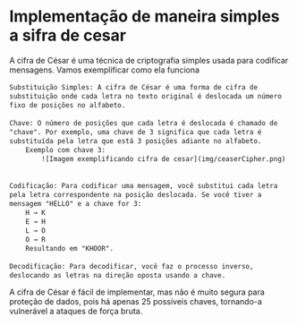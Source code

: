 # **Implementação de maneira simples a sifra de cesar**

A cifra de César é uma técnica de criptografia simples usada para codificar mensagens. Vamos exemplificar como ela funciona

    Substituição Simples: A cifra de César é uma forma de cifra de substituição onde cada letra no texto original é deslocada um número fixo de posições no alfabeto.

    Chave: O número de posições que cada letra é deslocada é chamado de "chave". Por exemplo, uma chave de 3 significa que cada letra é substituída pela letra que está 3 posições adiante no alfabeto.
        Exemplo com chave 3:
            ![Imagem exemplificando cifra de cesar](img/ceaserCipher.png)
            

    Codificação: Para codificar uma mensagem, você substitui cada letra pela letra correspondente na posição deslocada. Se você tiver a mensagem "HELLO" e a chave for 3:
        H → K
        E → H
        L → O
        O → R
        Resultando em "KHOOR".

    Decodificação: Para decodificar, você faz o processo inverso, deslocando as letras na direção oposta usando a chave.

A cifra de César é fácil de implementar, mas não é muito segura para proteção de dados, pois há apenas 25 possíveis chaves, tornando-a vulnerável a ataques de força bruta.
